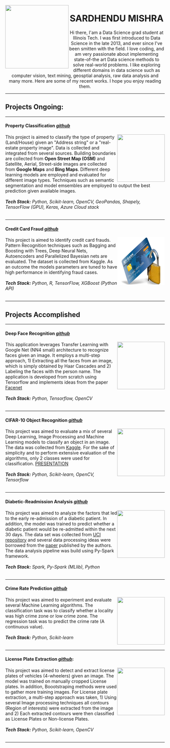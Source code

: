 <img align="left" width="200" height="200" src="https://lh3.googleusercontent
.com/7tIQ9fjR7_a0DC4zqxlMXB_kMOqreZdeYDn9JYGiurZPK0nqD3XHDsU4-yXzt1wJMKFW1644QE-abBaD96ll3xpK9PaSWJqMYjEfsPdomxoEFQ1N54pxiZUpq-nF5tFagdMQLNgZi7Lo7Mfmko2e1YNZJ1_BpwPEb2bf0Lhi9rzT24tr3ThlzWUkKr9OFvbS78WTGebjQmCJfc9IJOLFta51kzb_zmvh6lwTIzQH19njSwsTsfgwv_2i2ttKt9rfksmi4nZrn_cMJaD3I_WVFJf4doMh3_cszdXElwJEdG0uuWlu9iSql3NBUy5BZFr2ZBBHgFBHBRdFLydAk3ZGz0gGMpK1dNtoxRvKXq0fxVdXXkdg80OPnLzFqR0M79FaeeWfe5oXXGGRhmBAyspD53fFBzg4xkBAcHznnemJXxIecrkpj2Ym-NA20hBBZbFMkJP6lSMRRJqvQdJbDVc6Ldkf9P47WNjf3Gs98__W78UUt3m8GmJO8RreMasfO-rjOnuf2PBkiNnAQNyno5QLutQNagA41KBcDiPb4DDPdcndIj-FpF_IrJfbysxAT6wC1tkzd22WIuSOHrLsOkkIcfs4WZ_QXU9CfLp5_4gc8Und_TrVkba4gXbbdKTUJl05kkXrlfA8w134SYg0G6us8Ys0ieQarN_J=s400-no">

<center> <h1> SARDHENDU MISHRA </h1> </center>

<center> Hi there, I'am a Data Science grad student at Illinois Tech. I was first introduced to Data Science in the late 2013, and ever since I've been smitten with the field. I love coding, and am very passionate about implementing state-of-the art Data science methods to solve real-world problems. I like exploring different domains in data science such as computer vision, text mining, 
geosptial analysis, raw data analysis and many more. Here are some of my recent works. I hope you enjoy 
reading them.</center> 

------------------

<h2> Projects Ongoing: </h2>

-----------------


#### Property Classification [*github*](https://github.com/Sardhendu/PropertyClassification)
<div id="wrapper">
    <div class="twoColumn">
        <img align="right" width="150" height="150" src="https://lh3.googleusercontent.com/EP9rVOOBzdv2HSzPlkKwa_ez-MZdG-if66lbs888JO_NDtt89FbBSkCKvfyGC8rNtaDX6Vd5lMApr6_9jniueN-jQdfWxAb5eyJb_GmScKR5VqK_SvxJLVF4Caar6ZnGws-eBRMcpxY4A_zmgf0pu-0psVBFG81gyBzvh-wzIZPBNGTtwYliJaoIuucGuNXW-Bpyr17yb5XHFscEoSyr2TZP2OYjef3Y2BFrbDG54tjg3utfFE6JwnxRcJONT1yLr2Ex2nIKThdQKKSChEdqG9uiEltTFUZyVmgdXgoj6iCAFFsnS-8JZYlpECA6aYqGT3pFtgrwoesOCQsbHC_eOSy9dhigKvuBWVXtraoddtwHDb2ZyehjrQlJBkzuG8ariWJd9K6pUSWPyH48ecqX0pnLt7LI2RIdvX2u6po5NJZT_5I3-4sXtsbc9GFj0PN6zPaQH7d7A8fKZrw4qpqRFTnV-ooaGUivx3ekZ2oH20M2EFMQFw5sCqIvja2EjcotbO0coh2pJWujmqPyMZcnEz8opbBnh2D7yPlCGeys0ns8jFvVe48HdCfi0CeuLNEIL7K2N45E0DcCjWkjWRJr18tsspn4sUmGWfzdNdA=w432-h316-no">
    </div>
    <div class="twoColumn">
         <p>
            This project is aimed to classify the type of property (Land/House) given an "Address string" or a "real-estate property image". Data is collected and integrated from several sources. Building boundaries are collected from <b>Open Street Map (OSM)</b> and Satellite, Aerial, Street-side images are collected from <b>Google Maps</b> and <b>Bing Maps</b>. Different deep learning models are employed and evaluated for different image types. Techniques such as semantic segmentation and model emsembles are employed to output the best prediction given available images.
            <br><br><i><b>Tech Stack:</b> Python, Scikit-learn, OpenCV, GeoPandas, Shapely, TensorFlow (GPU), Keras, Azure Cloud stack</i><br><br>
         </p>
    </div>
</div>


-----------

#### Credit Card Fraud [*github*](https://github.com/Sardhendu/Data-Science-Projects/tree/master/CreditCardFraudDetection)
<div id="wrapper">
    <div class="twoColumn">
        <img align="right" width="150" height="150" src="https://github.com/Sardhendu/Sardhendu.github.io/blob/master/images/CrFraud.jpg">
    </div>
    <div class="twoColumn">
         <p>
            This project is aimed to identify credit card frauds. Pattern Recognition techniques such as Bagging and Boosting with Trees, Deep Neural Nets, Autoencoders and Parallelized Bayesian nets are evaluated. The dataset is collected from Kaggle. As an outcome the models parameters are tuned to have high performance in identifying fraud cases.
            <br><br><i><b>Tech Stack:</b> Python, R, TensorFlow, XGBoost (Python API) </i><br><br>
         </p>
    </div>
</div>

--------------------------

<h2> Projects Accomplished </h2>

-------------------------

#### Deep Face Recognition [*github*](https://github.com/Sardhendu/DeepFaceRecognition)

<div id="wrapper">
    <div class="twoColumn">
        <img align="right" width="150" height="150" src="https://lh3.googleusercontent.com/9SDYTrrO3CyKmHXEFkbbIJQP9i_FOmMaiDW7zGtL0684I7LmbkxbRyajhgFCvCod47DQuZLb224pIphR0hxRjzUpu1k6uxmy_V4c_HZBMDhvGb2_trJCXvjpWpfSs94hE5KteyKRsMRKNm3vFWics69JcMRv0jTssBF14hCi0-QP4xFv4PMXRMRwRd63FF_GZ7V3HlMWiYVPU04QNJOew-z-qK88uzzFJJl5mbJSB0YXkA24k7wGiIMkDhVotFwDlHfeWWHl_xoAKzdq68fqAPbLiY3-jQgGAUGaI9VTQ64mJybzJiPWu2Ff5u3IPbP2UTGcz9Tpsw5k6KeTiRF1vJm1i_J4f8Ry8irSNQ19XJ8huRSfMomtXdjEO_ZfNLOtkSSar5AkyB0OmjeCpU9u3ctqAgqBNW9EQlyB7rYxPvQE5lJfWTdcilFO2Svv7pvwjbpvBJ5XJYnx4xHN5iFsuOtPmbnRk5JqEgvvrkvIan2EWFQSPG4zG1QxjV0xUk_2SS2MKOHqDu-2fay09cVT8QzGo1GbwSrYCdJREc-Kb9NhxqBvOh0Dqtva0HPClprCdeLYcwh2_1HPGJKMRqfP03Fj-jdeoG2FpjY5X50=w454-h378-no">
    </div>
    <div class="twoColumn">
         <p>
            This application leverages Transfer Learning with Google Net (NN4 small) architecture to recognize faces given an image. It employs a multi-step approach, 1) Extracting all the faces from an image, which is simply obtained by Haar Cascades and 2) Labeling the faces with the person name. The application is developed from scratch using Tensorflow and implements ideas from the paper <a href="https://arxiv.org/pdf/1503.03832.pdf">Facenet</a><br><br><i><b>Tech Stack:</b> Python, 
            Tensorflow, OpenCV</i><br><br>
         </p>
    </div>
</div>

-----------------

#### CIFAR-10 Object Recognition [*github*](https://github.com/Sardhendu/CIFAR10-Object-Recognition)

<div id="wrapper">
    <div class="twoColumn">
        <img align="right" width="150" height="150" src="https://lh3.googleusercontent.com/dkdXTc2gJPAg4cScsC1jzZqpwi5lHp_cRsHSitDE788xBpll6KxpfH34GTSjC2zc_e-tNIKegKDKUVwY-f21NqlOcPOx9wIXG23UymVdgouwz2RLL5y8zmxwyYw-r03JPZxszOtq2s56fcZ-cYHFLnJwemUkGg0JIB81zNMuThnN-IB9XjAW0orDr_K1AVRbScnO8HocrsO8vD5-XDtpyl00_Nx01hWhh9azKCQsHnfR7T8dk6FJ2daLs9_jXPdUGr_SrBf6y3whBjAAwkzaGoLfNjXrp8QgSh2pIu1zF6_4NfahMKK2t_ADMTxLXlKiOkEtRZyXI3-JqSiLYH_6yXV6fXQEg1vf_S99e7OEAqKbznLkFxoayfAhKJCfAfW-oDdqNNNvHpx3_R2ljcF4Mn8X00fkulGmq53YGTfHbe6eX-JhOWtx0yti5V_NklLz6ChIoPAbrpfCApdnvcau8FN0V9NTEw9nX83eDcCf8mKmCHhAn0dOQInE22E7PWBqZCWvGeG1blMSmZ8afDZMhv9RlbPBRg1OnTHen8TfPHK07tbAi7SI7dHBDGMW7LnaXPFvFF1-Qff994qF7KVrB3smxE_FxZJ-hIE6d_s=w363-h366-no">
    </div>
    <div class="twoColumn">
         <p>
            This project was aimed to evaluate a mix of several Deep Learning, Image Processing and Machine Learning models to classify an object in an image. The data was collected from <a href="https://www.kaggle.com/c/cifar-10">Kaggle</a>. For the sake of simplicity and to perform extensive evaluation of the algorithms, only 2 classes were used for classification. <a href="https://github.com/Sardhendu/CIFAR10-Object-Recognition/blob/master/Project-Presentation.pdf">PRESENTATION</a><br><br><i><b>Tech Stack:</b> Python, Scikit-learn, OpenCV, Tensorflow</i><br><br>
         </p>
    </div>
</div>

-----------

#### Diabetic-Readmission Analysis [*github*](https://github.com/Sardhendu/Data-Science-Projects/blob/master/Diabetic-Readmission/DiabeticReadmission-Spark.ipynb)

<div id="wrapper">
    <div class="twoColumn">
        <img align="right" width="150" height="150" src="https://lh3.googleusercontent.com/8SqgqRc2oWHAazKW6_gXb6Yy-YiiS2WJWEVH6ePcv5HBaGK86HOPQWRotcAS3eh3g_UioyTYgqWTR0TYs6AAmY2BEek6ns0yVBfXqJw5qT9wMvhRcJf0MHvHfOvuatHMnIltWFpropW0cjHC6_4yhfiM-rRhYuRFrR-oPcn7sf3_qdloVT53yUjsDYyG2RMJ9FSXGQrocMt3sf9qlQrrBTMnyhqur3RRez_DkH_yaF4il5qdUoQLMKuO4A-TxnJJDlRG4knqw42X0wcT6OQrsV0PyYeYNu1N99I2p5SVbeHjZEgI1LzRxE4PZqpB6TUoqdzkBp_bqEhCAerRhyo-KiF-XgLVAZPm0WALV4erutduyA-Wr8Tj8wtN6TWAudOOYBzoGzUAp7nXiwBS9E6rmEK5lflxCvWUSaDVR3KozC_Pey0zxeVoeXzCDeBhRJ6dDwXKlX8weJ9Xo_rIik1qAae_Dg8556R9IDYEcs46tXs5MI9bdpqGpNk8iMdUwinb9f2OcI6XIZuidpuWqvvwPdBfdO9e6kOCoDi86PR9MEhwKfvKmPa_gxE3Qy9ypG-t7SGVXLWIoHRob1dPBRcBBhLBgBg5cH0KYIUUs8I=w300-h200-no">
    </div>
    <div class="twoColumn">
         <p>
            This project was aimed to analyze the factors that led to the early re-admission of a diabetic patient. In addition, the model was trained to predict whether a diabetic patient would be re-admitted within the next 30 days. The data set was collected from <a href="https://archive.ics.uci.edu/ml/index.php">UCI repository</a> and several data processing ideas were borrowed from the <a href="https://www.hindawi.com/journals/bmri/2014/781670/">paper</a> published by the authors. The data analysis pipeline was build using Py-Spark framework. <br><i><br><b>Tech Stack:</b> Spark, Py-Spark (MLlib), Python</i><br><br>
         </p>
    </div>
</div>


-------------

#### Crime Rate Prediction [*github*](https://github.com/Sardhendu/Data-Science-Projects/blob/master/Crime-Prediction/crimePrediction.ipynb)

<div id="wrapper">
    <div class="twoColumn">
        <img align="right" width="150" height="150" src="https://lh3.googleusercontent.com/6xUpB8xYVV7E-opsMaN3t88k87DJbqRD2KEgTMuA2qPuP_glH5DR1gf0rwK8qHYHrI9GKI84lr-R9wi_OE4ueZ6M14AZ2J87N71eX5HDOgWzFvrb872oLOcMu3DbjOvPnI7cMVe5AoMErTRiFDZ6KIWWQ2Ta9QZmjVw42nGUO5-6pSQuiToVDlAT0tNvxHADNenhFsB_T1tMkvZJ5ebPGzllE1DsK2v0VgMNgpg4AfqeknabIT2ITOc4IyJbtM2LbW7xE33C8XT9ib9z8e4WCMTFwH2qP7Bw8adyHsZK0t2U5AmaTQjI5FWC1SMJIxf-HoEEXu9CCqIYL8yuKUwe_wJIMKvsz1FGNj5eNB8Gs8bxefZfr8M6Zs82VFYMDefnHf7R-5HWxvtcX6APBBLibLBnmmxVHn-cWGBDNUpK7IyHwcLYlGReR86PMIKiE79dP1MTlI1dxqRP2HHtQz1DNDEdCjJyEVolCBANXkMFTLHaDK4eqsrZ-EY3P8crlueXBh9zX0iW-zGL0QKE80dJGWkpcnnBFrAetx8S7-oQoEVvfABGWzj_t_c0U3zW-Pr7zfW1W6wS888P7VFajbGfgyNt4dZRYpLEbiFCo7U=w312-h234-no">
    </div>
    <div class="twoColumn">
         <p>
            This project was aimed to experiment and evaluate several Machine Learning algorithms. The classification task was to classify whether a locality was high crime zone or low crime zone. The regression task was to predict the crime rate (A continuous value). <br><br><i><b>Tech Stack:</b> Python, Scikit-learn</i><br><br>
         </p>
    </div>
</div>

--------------

#### License Plate Extraction [*github*](https://github.com/Sardhendu/License-Plate-Detection):
<div id="wrapper">
    <div class="twoColumn">
        <img align="right" width="150" height="150" src="https://lh3.googleusercontent.com/YsbuLtDMoFguW0Ya4CSuhwWDzUkYVrQw-ARlTN1JgEXHHbRzI8zIeTQ-KJjf_bA6DQ91L4xlzvDyqwqgByCvKyJoN2e3iHRcKDc7O6FVqNToWHiC1fq0GjtP3tkBVIDaIaQt5iqdbkF94q-zI9meBlLFbjbMELiRV32-WI-x_MfKjPjYfJmTa3vLflHb85Sw5RKipKdP3rcdrh_6AMplOkc_mMx7QL-_Hpl3iVbVznYK5IdwPTAK8RqsL9Pf-stUDeCDYgGgx34xBpT7XCgvhcUjAChwzIY8xyEvwpuJu32xk6tFHg_NfN-4qjMD-USnKFg3GBeb5dk4yK2rr1vzIQ2kp1WlyOzuHo5R9W5Fl7fNE3IiH4NzKVYvUTl2GSvHY-XGdwyUEERbL6mjJ16HFBc3cj1bYS2yJ2OeC6RdZ8e6jCvWejCkPjC7YVbII1jHAEWZK2sc5HLav23GKpU32occ0eNKl1VMvRq6mACoC9ZlXGpjZjAkrlWZqgON2pPhqNYFw2tYmICdaBab2HN3oR_JyspdN74z7VBIHarft7UtSkFFsmL74xyblhwRT_PZUTzXazt46YI2ucMENH7UGyggYIjDdZYhzI8ILNk=w358-h278-no">
    </div>
    <div class="twoColumn">
         <p>
            This project was aimed to detect and extract license plates of vehicles (4-wheelers) given an image. The model was trained on manually cropped License plates. In addition, Boootstraping methods were used to gather more training images. For License plate extraction, a multi-step approach was taken, 1) Using several Image processing techniques all contours (Region of interests) were extracted from the image and 2) Each extracted contours were then classified as License Plates or Non-license Plates. <br><br><i><b>Tech Stack:</b> Python, Scikit-learn, OpenCV</i><br><br>
         </p>
    </div>
</div>

-----------------


